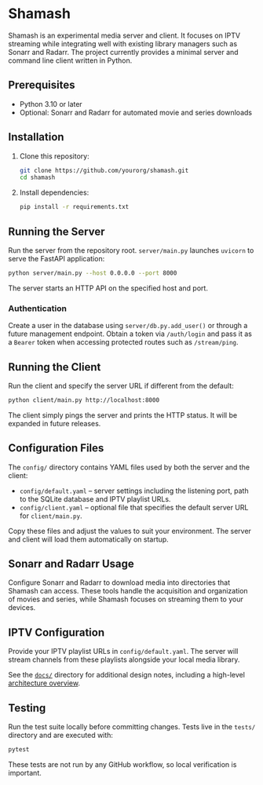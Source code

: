 # Shamash

Shamash is an experimental media server and client. It focuses on IPTV streaming while integrating well with existing library managers such as Sonarr and Radarr. The project currently provides a minimal server and command line client written in Python.

## Prerequisites

- Python 3.10 or later
- Optional: Sonarr and Radarr for automated movie and series downloads

## Installation

1. Clone this repository:
   ```bash
   git clone https://github.com/yourorg/shamash.git
   cd shamash
   ```
2. Install dependencies:
   ```bash
   pip install -r requirements.txt
   ```

## Running the Server

Run the server from the repository root. `server/main.py` launches `uvicorn` to
serve the FastAPI application:

```bash
python server/main.py --host 0.0.0.0 --port 8000
```

The server starts an HTTP API on the specified host and port.

### Authentication

Create a user in the database using `server/db.py.add_user()` or through a
future management endpoint. Obtain a token via `/auth/login` and pass it as a
`Bearer` token when accessing protected routes such as `/stream/ping`.

## Running the Client

Run the client and specify the server URL if different from the default:

```bash
python client/main.py http://localhost:8000
```

The client simply pings the server and prints the HTTP status. It will be expanded in future releases.

## Configuration Files

The `config/` directory contains YAML files used by both the server and the
client:

* `config/default.yaml` &ndash; server settings including the listening port,
  path to the SQLite database and IPTV playlist URLs.
* `config/client.yaml` &ndash; optional file that specifies the default server
  URL for `client/main.py`.

Copy these files and adjust the values to suit your environment. The server and
client will load them automatically on startup.

## Sonarr and Radarr Usage

Configure Sonarr and Radarr to download media into directories that Shamash can access. These tools handle the acquisition and organization of movies and series, while Shamash focuses on streaming them to your devices.

## IPTV Configuration

Provide your IPTV playlist URLs in `config/default.yaml`. The server will stream channels from these playlists alongside your local media library.

See the [`docs/`](docs/README.md) directory for additional design notes,
including a high-level [architecture overview](docs/architecture.md).

## Testing

Run the test suite locally before committing changes. Tests live in the
`tests/` directory and are executed with:

```bash
pytest
```

These tests are not run by any GitHub workflow, so local verification is
important.
